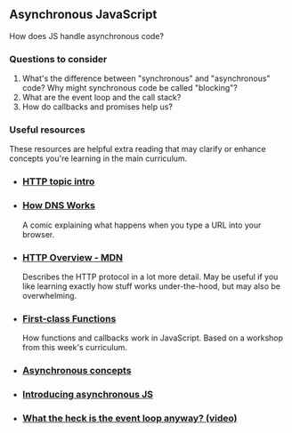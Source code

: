 ## Asynchronous JavaScript

How does JS handle asynchronous code?

### Questions to consider

1. What's the difference between "synchronous" and "asynchronous" code? Why might synchronous code be called "blocking"?
1. What are the event loop and the call stack?
1. How do callbacks and promises help us?

### Useful resources


These resources are helpful extra reading that may clarify or enhance concepts you're learning in the main curriculum.

- ### [HTTP topic intro](https://fac-slides.netlify.app/slides/http/)
- ### [How DNS Works](https://howdns.works)
  A comic explaining what happens when you type a URL into your browser.
- ### [HTTP Overview - MDN](https://developer.mozilla.org/en-US/docs/Web/HTTP/Overview)
  Describes the HTTP protocol in a lot more detail. May be useful if you like learning exactly how stuff works under-the-hood, but may also be overwhelming.
- ### [First-class Functions](https://oliverjam.es/blog/first-class-functions/)
  How functions and callbacks work in JavaScript. Based on a workshop from this week's curriculum.

- ### [Asynchronous concepts](https://developer.mozilla.org/en-US/docs/Learn/JavaScript/Asynchronous/Concepts)
- ### [Introducing asynchronous JS](https://developer.mozilla.org/en-US/docs/Learn/JavaScript/Asynchronous/Introducing)
- ### [What the heck is the event loop anyway? (video)](https://2014.jsconf.eu/speakers/philip-roberts-what-the-heck-is-the-event-loop-anyway.html)

